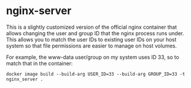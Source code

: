 # nginx-server
This is a slightly customized version of the official nginx container that
allows changing the user and group ID that the nginx process runs under. This
allows you to match the user IDs to existing user IDs on your host system so
that file permissions are easier to manage on host volumes.

For example, the www-data user/group on my system uses ID 33, so to match that
in the container:
```
docker image build --build-arg USER_ID=33 --build-arg GROUP_ID=33 -t nginx_server .
```
